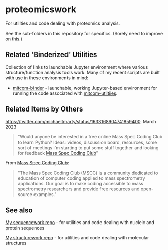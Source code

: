 # proteomicswork
For utilities and code dealing with proteomics analysis.  

See the sub-folders in this repository for specifics. (Sorely need to improve on this.)


Related 'Binderized' Utilities
----------------------------

Collection of links to launchable Jupyter environment where various structure/function analysis tools work. Many of my recent scripts are built with use in these environments in mind:

- [mitcom-binder](https://github.com/fomightez/mitcom-binder) - launchable, working Jupyter-based environment for running the code associated with [mitcom-utiltiies]([https://github.com/fomightez/proteomicswork/mitcom-utilitie](https://github.com/fomightez/proteomicswork/tree/main/mitcom-utiltities)s).

Related Items by Others
-----------------------

https://twitter.com/michaeltmarty/status/1633168904741859400.   March 2023
>"Would anyone be interested in a free online Mass Spec Coding Club to learn Python? 
Ideas: videos, discussion board, resources, some sort of meetings
I'm starting to put some stuff together and looking for feedback [Mass Spec Coding Club](https://github.com/michaelmarty/MassSpecCodingClub)"

From [Mass Spec Coding Club](https://github.com/michaelmarty/MassSpecCodingClub):

>"The Mass Spec Coding Club (MSCC) is a community dedicated to education of computer coding applied to mass spectrometry applications. Our goal is to make coding accessible to mass spectrometry researchers and provide free resources and open-source examples."

See also
-------


[My sequencework repo](https://github.com/fomightez/sequencework/) - for utilities and code dealing with nucleic and protein sequences

[My structurework repo](https://github.com/fomightez/structurework/) - for utilities and code dealing with molecular structures
